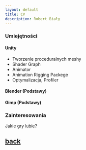 ```yaml
---
layout: default
title: CV
description: Robert Biały
---
```



### Umiejętności

#### Unity 

* Tworzenie proceduralnych meshy
* Shader Graph
* Animator
* Animation Rigging Packege
* Optymalizacja, Profiler

#### Blender (Podstawy)

#### Gimp (Podstawy)

### Zainteresowania

Jakie gry lubie?


## [back](./)
